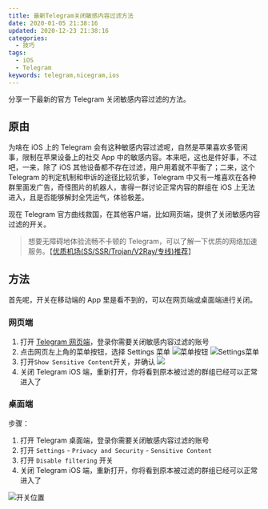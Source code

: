 ```yaml
---
title: 最新Telegram关闭敏感内容过滤方法
date: 2020-01-05 21:38:16
updated: 2020-12-23 21:38:16
categories:
  - 技巧
tags:
  - iOS
  - Telegram
keywords: telegram,nicegram,ios
---
```


分享一下最新的官方 Telegram 关闭敏感内容过滤的方法。

<!--more-->

## 原由

为啥在 iOS 上的 Telegram 会有这种敏感内容过滤呢，自然是苹果喜欢多管闲事，限制在苹果设备上的社交 App 中的敏感内容。本来吧，这也是件好事，不过吧，一来，除了 iOS 其他设备都不存在过滤，用户用着就不平衡了；二来，这个 Telegram 的判定机制和申诉的途径比较坑爹，Telegram 中又有一堆喜欢在各种群里面发广告，奇怪图片的机器人，害得一群讨论正常内容的群组在 iOS 上无法进入，且是否能够解封全凭运气，体验极差。

现在 Telegram 官方曲线救国，在其他客户端，比如网页端，提供了关闭敏感内容过滤的开关。

> 想要无障碍地体验流畅不卡顿的 Telegram，可以了解一下优质的网络加速服务。【[优质机场(SS/SSR/Trojan/V2Ray/专线)推荐](/2019/01/03/sci-conn/)】

## 方法

首先呢，开关在移动端的 App 里是看不到的，可以在网页端或桌面端进行关闭。

### 网页端

1. 打开 [Telegram 网页端](https://web.telegram.org)，登录你需要关闭敏感内容过滤的账号
2. 点击网页左上角的菜单按钮，选择 Settings 菜单
   ![菜单按钮](https://img.iszy.xyz/20201223141610.png)
   ![Settings菜单](https://img.iszy.xyz/20201223141640.png)
3. 打开`Show Sensitive Content`开关，并确认
   ![](https://img.iszy.xyz/20201223140605.png)
4. 关闭 Telegram iOS 端，重新打开，你将看到原本被过滤的群组已经可以正常进入了

### 桌面端

步骤：

1. 打开 Telegram 桌面端，登录你需要关闭敏感内容过滤的账号
2. 打开 `Settings` - `Privacy and Security` - `Sensitive Content`
3. 打开 `Disable filtering` 开关
4. 关闭 Telegram iOS 端，重新打开，你将看到原本被过滤的群组已经可以正常进入了

![开关位置](https://img.iszy.xyz/20200105220759.png)

